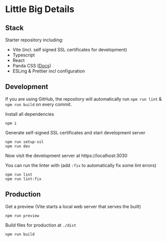 # Little Big Details

## Stack

Starter repository including:

- Vite (incl. self signed SSL certificates for development)
- Typescript
- React
- Panda CSS ([Docs](https://panda-css.com/docs))
- ESLing & Prettier incl configuration

## Development

If you are using GitHub, the repository will automatically run `npm run lint` & `npm run build` on every commit.

Install all dependencies

```
npm i
```

Generate self-signed SSL certificates and start development server

```
npm run setup-ssl
npm run dev
```

Now visit the development server at https://localhost:3030

You can run the linter with (add `:fix` to automatically fix some lint errors)

```
npm run lint
npm run lint:fix
```

## Production

Get a preview (Vite starts a local web server that serves the built)

```
npm run preview
```

Build files for production at `./dist`

```
npm run build
```
